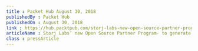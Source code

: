 ```yaml
---
title : Packet Hub August 30, 2018
publishedBy : Packet Hub
publishedOn : August 30, 2018
link : https://hub.packtpub.com/storj-labs-new-open-source-partner-program-to-generate-revenue-opportunities-for-open-source-companies/
articleName : Storj Labs’ new Open Source Partner Program- to generate revenue opportunities for open source companies
class : pressArticle
---
```

